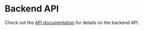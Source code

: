 # Backend API

Check out the [API documentation](../docs/en/developer_guidelines/backend.md) for details on the backend API.

